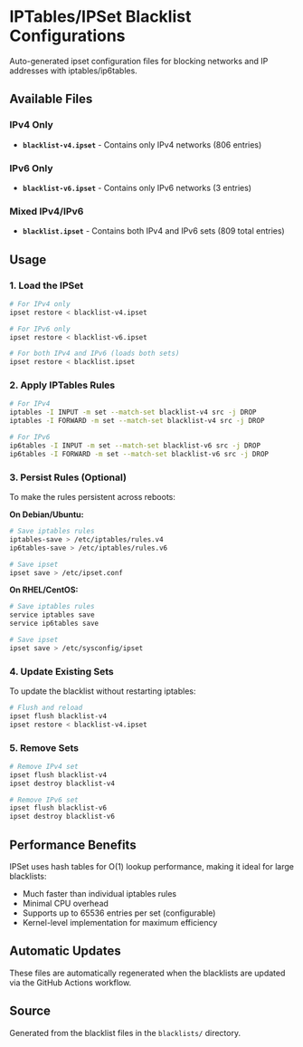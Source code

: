 # IPTables/IPSet Blacklist Configurations

Auto-generated ipset configuration files for blocking networks and IP addresses with iptables/ip6tables.

## Available Files

### IPv4 Only

- **`blacklist-v4.ipset`** - Contains only IPv4 networks (806 entries)

### IPv6 Only

- **`blacklist-v6.ipset`** - Contains only IPv6 networks (3 entries)

### Mixed IPv4/IPv6

- **`blacklist.ipset`** - Contains both IPv4 and IPv6 sets (809 total entries)

## Usage

### 1. Load the IPSet

```bash
# For IPv4 only
ipset restore < blacklist-v4.ipset

# For IPv6 only
ipset restore < blacklist-v6.ipset

# For both IPv4 and IPv6 (loads both sets)
ipset restore < blacklist.ipset
```

### 2. Apply IPTables Rules

```bash
# For IPv4
iptables -I INPUT -m set --match-set blacklist-v4 src -j DROP
iptables -I FORWARD -m set --match-set blacklist-v4 src -j DROP

# For IPv6
ip6tables -I INPUT -m set --match-set blacklist-v6 src -j DROP
ip6tables -I FORWARD -m set --match-set blacklist-v6 src -j DROP
```

### 3. Persist Rules (Optional)

To make the rules persistent across reboots:

**On Debian/Ubuntu:**

```bash
# Save iptables rules
iptables-save > /etc/iptables/rules.v4
ip6tables-save > /etc/iptables/rules.v6

# Save ipset
ipset save > /etc/ipset.conf
```

**On RHEL/CentOS:**

```bash
# Save iptables rules
service iptables save
service ip6tables save

# Save ipset
ipset save > /etc/sysconfig/ipset
```

### 4. Update Existing Sets

To update the blacklist without restarting iptables:

```bash
# Flush and reload
ipset flush blacklist-v4
ipset restore < blacklist-v4.ipset
```

### 5. Remove Sets

```bash
# Remove IPv4 set
ipset flush blacklist-v4
ipset destroy blacklist-v4

# Remove IPv6 set
ipset flush blacklist-v6
ipset destroy blacklist-v6
```

## Performance Benefits

IPSet uses hash tables for O(1) lookup performance, making it ideal for large blacklists:

- Much faster than individual iptables rules
- Minimal CPU overhead
- Supports up to 65536 entries per set (configurable)
- Kernel-level implementation for maximum efficiency

## Automatic Updates

These files are automatically regenerated when the blacklists are updated via the GitHub Actions workflow.

## Source

Generated from the blacklist files in the `blacklists/` directory.
